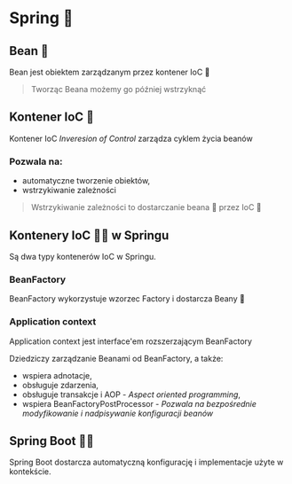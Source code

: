 # Spring :leaves:

## Bean :cookie:

Bean jest obiektem zarządzanym przez kontener IoC :cake:

> Tworząc Beana możemy go później wstrzyknąć

## Kontener IoC :cake:

Kontener IoC *Inveresion of Control* zarządza cyklem życia beanów

### Pozwala na:

- automatyczne tworzenie obiektów,
- wstrzykiwanie zależności

> Wstrzykiwanie zależności to dostarczanie beana :cookie: przez IoC :cake:

## Kontenery IoC :cake::cake:  w Springu

Są dwa typy kontenerów IoC w Springu.

### BeanFactory

BeanFactory wykorzystuje wzorzec Factory i dostarcza Beany :cookie:

### Application context

Application context jest interface'em rozszerzającym BeanFactory

Dziedziczy zarządzanie Beanami od BeanFactory, a także:

- wspiera adnotacje,
- obsługuje zdarzenia,
- obsługuje transakcje i AOP - *Aspect oriented programming*,
- wspiera BeanFactoryPostProcessor - *Pozwala na bezpośrednie modyfikowanie i nadpisywanie konfiguracji beanów*


## Spring Boot :leaves::bulb:

Spring Boot dostarcza automatyczną konfigurację i implementacje użyte w kontekście.